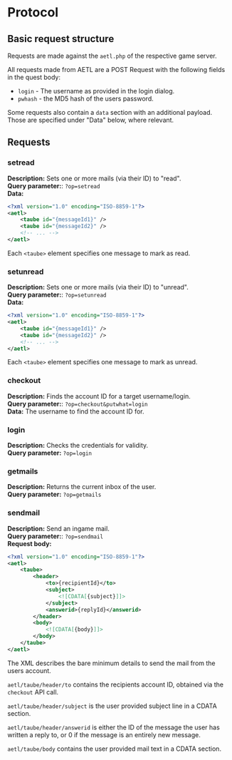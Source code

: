 # Protocol

## Basic request structure

Requests are made against the `aetl.php` of the respective game server.

All requests made from AETL are a POST Request with the following fields in the quest body:

- `login` - The username as provided in the login dialog.
- `pwhash` - the MD5 hash of the users password.

Some requests also contain a `data` section with an additional payload. Those are specified under "Data" below, where relevant.

## Requests

### setread
**Description:** Sets one or more mails (via their ID) to "read".  
**Query parameter:**: `?op=setread`  
**Data:**
```xml
<?xml version="1.0" encoding="ISO-8859-1"?>
<aetl>
	<taube id="{messageId1}" />
	<taube id="{messageId2}" />
	<!-- ... -->
</aetl>
```

Each `<taube>`  element specifies one message to mark as read.

### setunread
**Description:** Sets one or more mails (via their ID) to "unread".  
**Query parameter:**: `?op=setunread`  
**Data:**
```xml
<?xml version="1.0" encoding="ISO-8859-1"?>
<aetl>
	<taube id="{messageId1}" />
	<taube id="{messageId2}" />
	<!-- ... -->
</aetl>
```

Each `<taube>`  element specifies one message to mark as unread.

### checkout
**Description:** Finds the account ID for a target username/login.  
**Query parameter:**: `?op=checkout&putwhat=login`  
**Data:** The username to find the account ID for.

### login
**Description:** Checks the credentials for validity.  
**Query parameter:** `?op=login`  

### getmails
**Description:** Returns the current inbox of the user.  
**Query parameter:** `?op=getmails`  

### sendmail
**Description:** Send an ingame mail.  
**Query parameter:**: `?op=sendmail`  
**Request body:**
```xml
<?xml version="1.0" encoding="ISO-8859-1"?>
<aetl>
	<taube>
		<header>
			<to>{recipientId}</to>
			<subject>
				<![CDATA[{subject}]]>
			</subject>
			<answerid>{replyId}</answerid>
		</header>
		<body>
			<![CDATA[{body}]]>
		</body>
	</taube>
</aetl>
```

The XML describes the bare minimum details to send the mail from the users account. 

`aetl/taube/header/to` contains the recipients account ID, obtained via the `checkout` API call.

`aetl/taube/header/subject` is the user provided subject line in a CDATA section. 

`aetl/taube/header/answerid` is either the ID of the message the user has written a reply to, or 0 if the message is an entirely
new message.

`aetl/taube/body` contains the user provided mail text in a CDATA section.